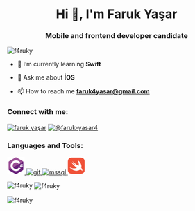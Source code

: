 <h1 align="center">Hi 👋, I'm Faruk Yaşar</h1>
<h3 align="center">Mobile and frontend developer candidate</h3>


<p align="left"> <img src="https://komarev.com/ghpvc/?username=f4ruky&label=Profile%20views&color=0e75b6&style=flat" alt="f4ruky" /> </p>



- 🌱 I’m currently learning **Swift**

- 💬 Ask me about **İOS**

- 📫 How to reach me **faruk4yasar@gmail.com**

<h3 align="left">Connect with me:</h3>
<p align="left">

<a href="https://linkedin.com/in/faruk yaşar" target="blank"><img align="center" src="https://raw.githubusercontent.com/rahuldkjain/github-profile-readme-generator/master/src/images/icons/Social/linked-in-alt.svg" alt="faruk yaşar" height="30" width="40" /></a>
<a href="https://medium.com/@faruk-yasar4" target="blank"><img align="center" src="https://raw.githubusercontent.com/rahuldkjain/github-profile-readme-generator/master/src/images/icons/Social/medium.svg" alt="@faruk-yasar4" height="30" width="40" /></a>
</p>

<h3 align="left">Languages and Tools:</h3>
<p align="left"> <a href="https://www.w3schools.com/cs/" target="_blank" rel="noreferrer"> <img src="https://raw.githubusercontent.com/devicons/devicon/master/icons/csharp/csharp-original.svg" alt="csharp" width="40" height="40"/> </a> </a> <a href="https://git-scm.com/" target="_blank" rel="noreferrer"> <img src="https://www.vectorlogo.zone/logos/git-scm/git-scm-icon.svg" alt="git" width="40" height="40"/> </a> <a href="https://www.microsoft.com/en-us/sql-server" target="_blank" rel="noreferrer"> <img src="https://www.svgrepo.com/show/303229/microsoft-sql-server-logo.svg" alt="mssql" width="40" height="40"/> </a> <a href="https://developer.apple.com/swift/" target="_blank" rel="noreferrer"> <img src="https://raw.githubusercontent.com/devicons/devicon/master/icons/swift/swift-original.svg" alt="swift" width="40" height="40"/> </a> </p>

<p><img align="left" src="https://github-readme-stats.vercel.app/api/top-langs?username=f4ruky&show_icons=true&locale=en&layout=compact" alt="f4ruky" /></p>

<p>&nbsp;<img align="center" src="https://github-readme-stats.vercel.app/api?username=f4ruky&show_icons=true&locale=en" alt="f4ruky" /></p>

<p><img align="center" src="https://github-readme-streak-stats.herokuapp.com/?user=f4ruky&" alt="f4ruky" /></p>
